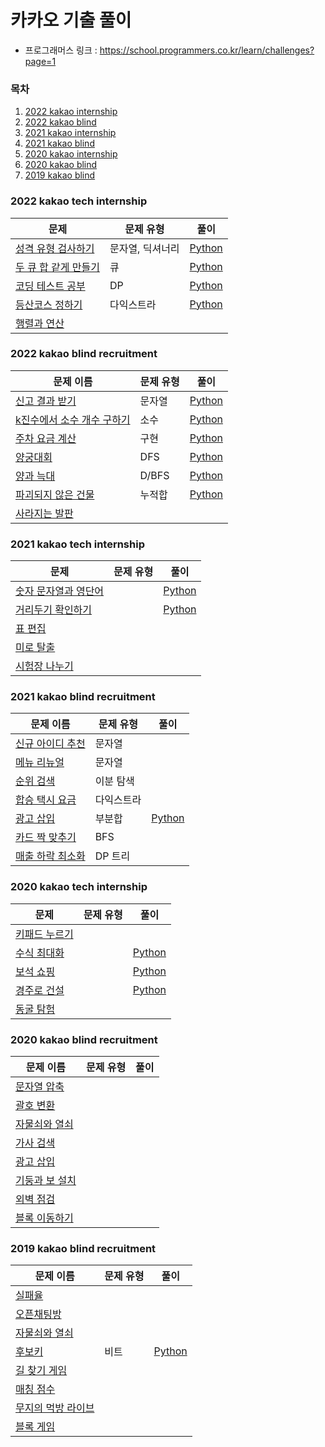 # 카카오 기출 풀이

- 프로그래머스 링크 : https://school.programmers.co.kr/learn/challenges?page=1

### 목차

1. [2022 kakao internship](#2022-kakao-tech-internship)
2. [2022 kakao blind](#2022-kakao-blind-recruitment)
3. [2021 kakao internship](#2021-kakao-tech-internship)
4. [2021 kakao blind](#2021-kakao-blind-recruitment)
5. [2020 kakao internship](#2020-kakao-tech-internship)
6. [2020 kakao blind](#2020-kakao-blind-recruitment)
7. [2019 kakao blind](#2019-kakao-blind-recruitment)

### 2022 kakao tech internship

| 문제                                                                                     | 문제 유형 | 풀이 |
| ---------------------------------------------------------------------------------------- | --------- | ---- |
| [성격 유형 검사하기](https://school.programmers.co.kr/learn/courses/30/lessons/118666)   |     문자열, 딕셔너리      | [Python](/4.%20kakao/2022%20internship/1.%20%EC%84%B1%EA%B2%A9%20%EC%9C%A0%ED%98%95%20%EA%B2%80%EC%82%AC%ED%95%98%EA%B8%B0.py)     |
| [두 큐 합 같게 만들기](https://school.programmers.co.kr/learn/courses/30/lessons/118667) |       큐    | [Python](/4.%20kakao/2022%20internship/2.%20%EB%91%90%20%ED%81%90%20%ED%95%A9%20%EA%B0%99%EA%B2%8C%20%EB%A7%8C%EB%93%A4%EA%B8%B0.py)     |
| [코딩 테스트 공부](https://school.programmers.co.kr/learn/courses/30/lessons/118668)     |     DP      |  [Python](/4.%20kakao/2022%20internship/3.%20%EC%BD%94%EB%94%A9%20%ED%85%8C%EC%8A%A4%ED%8A%B8%20%EA%B3%B5%EB%B6%80.py)    |
| [등산코스 정하기](https://school.programmers.co.kr/learn/courses/30/lessons/118669)      |    다익스트라       | [Python](/4.%20kakao/2022%20internship/4.%20%EB%93%B1%EC%82%B0%EC%BD%94%EC%8A%A4%20%EC%A0%95%ED%95%98%EA%B8%B0.py)     |
| [행렬과 연산](https://school.programmers.co.kr/learn/courses/30/lessons/118670)          |           |      |

### 2022 kakao blind recruitment

| 문제 이름                                                                                     | 문제 유형 | 풀이                                                                                                                                                     |
| --------------------------------------------------------------------------------------------- | --------- | -------------------------------------------------------------------------------------------------------------------------------------------------------- |
| [신고 결과 받기](https://school.programmers.co.kr/learn/courses/30/lessons/92334)            | 문자열    | [Python](/4.%20kakao/2022%20blind/1.%20%EC%8B%A0%EA%B3%A0%EA%B2%B0%EA%B3%BC%EB%B0%9B%EA%B8%B0.py)                                                        |
| [k진수에서 소수 개수 구하기](https://school.programmers.co.kr/learn/courses/30/lessons/92335) | 소수      | [Python](/4.%20kakao/2022%20blind/2.%20k%EC%A7%84%EC%88%98%EC%97%90%EC%84%9C%20%EC%86%8C%EC%88%98%20%EA%B0%9C%EC%88%98%20%EA%B5%AC%ED%95%98%EA%B8%B0.py) |
| [주차 요금 계산](https://school.programmers.co.kr/learn/courses/30/lessons/92341)             | 구현      | [Python](/4.%20kakao/2022%20blind/3.%20%EC%A3%BC%EC%B0%A8%20%EC%9A%94%EA%B8%88%20%EA%B3%84%EC%82%B0.py)                                                  |
| [양궁대회](https://school.programmers.co.kr/learn/courses/30/lessons/92342)                   |  DFS         | [Python](/4.%20kakao/2022%20blind/4.%20%EC%96%91%EA%B6%81%EB%8C%80%ED%9A%8C.py)                                                                          |
| [양과 늑대](https://school.programmers.co.kr/learn/courses/30/lessons/92343)                  | D/BFS     | [Python](/4.%20kakao/2022%20blind/5.%20%EC%96%91%EA%B3%BC%20%EB%8A%91%EB%8C%80.py)                                                                       |
| [파괴되지 않은 건물](https://school.programmers.co.kr/learn/courses/30/lessons/92344)         | 누적합    | [Python](/4.%20kakao/2022%20blind/6.%20%ED%8C%8C%EA%B4%B4%EB%90%98%EC%A7%80%EC%95%8A%EC%9D%80%EA%B1%B4%EB%AC%BC.py)                                      |
| [사라지는 발판](https://school.programmers.co.kr/learn/courses/30/lessons/92345)              |           |                                                                                                                                                          |

### 2021 kakao tech internship

| 문제                                                                                    | 문제 유형 | 풀이                                                                                                                                    |
| --------------------------------------------------------------------------------------- | --------- | --------------------------------------------------------------------------------------------------------------------------------------- |
| [숫자 문자열과 영단어](https://school.programmers.co.kr/learn/courses/30/lessons/81301) |           | [Python](/4.%20kakao/2021%20internship/1.%20%EC%88%AB%EC%9E%90%20%EB%AC%B8%EC%9E%90%EC%97%B4%EA%B3%BC%20%EC%98%81%EB%8B%A8%EC%96%B4.py) |
| [거리두기 확인하기](https://school.programmers.co.kr/learn/courses/30/lessons/81302)    |           | [Python](/4.%20kakao/2021%20internship/%EC%88%AB%EC%9E%90%20%EB%AC%B8%EC%9E%90%EC%97%B4%EA%B3%BC%20%EC%98%81%EB%8B%A8%EC%96%B4.py)      |
| [표 편집](https://school.programmers.co.kr/learn/courses/30/lessons/81303)              |           |                                                                                                                                         |
| [미로 탈출](https://school.programmers.co.kr/learn/courses/30/lessons/81304)            |           |                                                                                                                                         |
| [시험장 나누기](https://school.programmers.co.kr/learn/courses/30/lessons/81305)        |           |                                                                                                                                         |

### 2021 kakao blind recruitment

| 문제 이름                                                                           | 문제 유형  | 풀이                                                                            |
| ----------------------------------------------------------------------------------- | ---------- | ------------------------------------------------------------------------------- |
| [신규 아이디 추천](https://school.programmers.co.kr/learn/courses/30/lessons/72410) | 문자열     |                                                                                 |
| [메뉴 리뉴얼](https://school.programmers.co.kr/learn/courses/30/lessons/72411)      | 문자열     |                                                                                 |
| [순위 검색](https://school.programmers.co.kr/learn/courses/30/lessons/72412)        | 이분 탐색  |                                                                                 |
| [합승 택시 요금](https://school.programmers.co.kr/learn/courses/30/lessons/72413)   | 다익스트라 |                                                                                 |
| [광고 삽입](https://school.programmers.co.kr/learn/courses/30/lessons/72414)        | 부분합     | [Python](/4.%20kakao/2021%20blind/5.%20%EA%B4%91%EA%B3%A0%EC%82%BD%EC%9E%85.py) |
| [카드 짝 맞추기](https://school.programmers.co.kr/learn/courses/30/lessons/72415)   | BFS        |                                                                                 |
| [매출 하락 최소화](https://school.programmers.co.kr/learn/courses/30/lessons/72416) | DP 트리    |                                                                                 |

### 2020 kakao tech internship

| 문제                                                                             | 문제 유형 | 풀이                                                                                             |
| -------------------------------------------------------------------------------- | --------- | ------------------------------------------------------------------------------------------------ |
| [키패드 누르기](https://school.programmers.co.kr/learn/courses/30/lessons/67256) |           |                                                                                                  |
| [수식 최대화](https://school.programmers.co.kr/learn/courses/30/lessons/67257)   |           | [Python](/4.%20kakao/2020%20internship/2.%20%EC%88%98%EC%8B%9D%20%EC%B5%9C%EB%8C%80%ED%99%94.py) |
| [보석 쇼핑](https://school.programmers.co.kr/learn/courses/30/lessons/67258)     |           | [Python](/4.%20kakao/2020%20internship/3.%20%EB%B3%B4%EC%84%9D%20%EC%87%BC%ED%95%91.py)          |
| [경주로 건설](https://school.programmers.co.kr/learn/courses/30/lessons/67259)   |           | [Python](/4.%20kakao/2020%20internship/4.%20%EA%B2%BD%EC%A3%BC%EB%A1%9C%20%EA%B1%B4%EC%84%A4.py) |
| [동굴 탐험](https://school.programmers.co.kr/learn/courses/30/lessons/67260)     |           |                                                                                                  |

### 2020 kakao blind recruitment

| 문제 이름                                                                         | 문제 유형 | 풀이 |
| --------------------------------------------------------------------------------- | --------- | ---- |
| [문자열 압축](https://school.programmers.co.kr/learn/courses/30/lessons/60057)    |           |      |
| [괄호 변환](https://school.programmers.co.kr/learn/courses/30/lessons/60058)      |           |      |
| [자물쇠와 열쇠](https://school.programmers.co.kr/learn/courses/30/lessons/60059)  |           |      |
| [가사 검색](https://school.programmers.co.kr/learn/courses/30/lessons/60060)      |           |
| [광고 삽입](https://school.programmers.co.kr/learn/courses/30/lessons/72414)      |           |      |
| [기둥과 보 설치](https://school.programmers.co.kr/learn/courses/30/lessons/60061) |           |      |
| [외벽 점검](https://school.programmers.co.kr/learn/courses/30/lessons/60062)      |           |      |
| [블록 이동하기](https://school.programmers.co.kr/learn/courses/30/lessons/60063)  |           |      |

### 2019 kakao blind recruitment

| 문제 이름                                                                             | 문제 유형 | 풀이                                                                      |
| ------------------------------------------------------------------------------------- | --------- | ------------------------------------------------------------------------- |
| [실패율](https://school.programmers.co.kr/learn/courses/30/lessons/42889)             |           |                                                                           |
| [오픈채팅방](https://school.programmers.co.kr/learn/courses/30/lessons/42888)         |           |                                                                           |
| [자물쇠와 열쇠](https://school.programmers.co.kr/learn/courses/30/lessons/60059)      |           |                                                                           |
| [후보키](https://school.programmers.co.kr/learn/courses/30/lessons/42890)             | 비트      | [Python](/4.%20kakao/2019%20%20blind/4.%20%ED%9B%84%EB%B3%B4%ED%82%A4.py) |
| [길 찾기 게임](https://school.programmers.co.kr/learn/courses/30/lessons/42892)       |           |                                                                           |
| [매칭 점수](https://school.programmers.co.kr/learn/courses/30/lessons/42893)          |           |                                                                           |
| [무지의 먹방 라이브](https://school.programmers.co.kr/learn/courses/30/lessons/42891) |           |                                                                           |
| [블록 게임](https://school.programmers.co.kr/learn/courses/30/lessons/42894)          |           |                                                                           |
